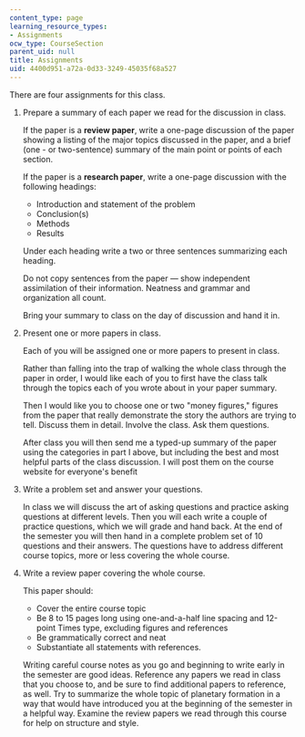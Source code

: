 ```yaml
---
content_type: page
learning_resource_types:
- Assignments
ocw_type: CourseSection
parent_uid: null
title: Assignments
uid: 4400d951-a72a-0d33-3249-45035f68a527
---
```


There are four assignments for this class.

1.  Prepare a summary of each paper we read for the discussion in class.
    
    If the paper is a **review paper**, write a one-page discussion of the paper showing a listing of the major topics discussed in the paper, and a brief (one - or two-sentence) summary of the main point or points of each section.
    
    If the paper is a **research paper**, write a one-page discussion with the following headings:
    
    *   Introduction and statement of the problem
    *   Conclusion(s)
    *   Methods
    *   Results
    
    Under each heading write a two or three sentences summarizing each heading.
    
    Do not copy sentences from the paper — show independent assimilation of their information. Neatness and grammar and organization all count.
    
    Bring your summary to class on the day of discussion and hand it in.
    
2.  Present one or more papers in class.
    
    Each of you will be assigned one or more papers to present in class.
    
    Rather than falling into the trap of walking the whole class through the paper in order, I would like each of you to first have the class talk through the topics each of you wrote about in your paper summary.
    
    Then I would like you to choose one or two "money figures," figures from the paper that really demonstrate the story the authors are trying to tell. Discuss them in detail. Involve the class. Ask them questions.
    
    After class you will then send me a typed-up summary of the paper using the categories in part I above, but including the best and most helpful parts of the class discussion. I will post them on the course website for everyone's benefit
    
3.  Write a problem set and answer your questions.
    
    In class we will discuss the art of asking questions and practice asking questions at different levels. Then you will each write a couple of practice questions, which we will grade and hand back. At the end of the semester you will then hand in a complete problem set of 10 questions and their answers. The questions have to address different course topics, more or less covering the whole course.
    
4.  Write a review paper covering the whole course.
    
    This paper should:
    
    *   Cover the entire course topic
    *   Be 8 to 15 pages long using one-and-a-half line spacing and 12-point Times type, excluding figures and references
    *   Be grammatically correct and neat
    *   Substantiate all statements with references.
    
    Writing careful course notes as you go and beginning to write early in the semester are good ideas. Reference any papers we read in class that you choose to, and be sure to find additional papers to reference, as well. Try to summarize the whole topic of planetary formation in a way that would have introduced you at the beginning of the semester in a helpful way. Examine the review papers we read through this course for help on structure and style.